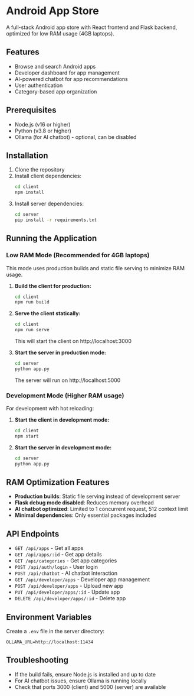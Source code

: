 # Android App Store

A full-stack Android app store with React frontend and Flask backend, optimized for low RAM usage (4GB laptops).

## Features

- Browse and search Android apps
- Developer dashboard for app management
- AI-powered chatbot for app recommendations
- User authentication
- Category-based app organization

## Prerequisites

- Node.js (v16 or higher)
- Python (v3.8 or higher)
- Ollama (for AI chatbot) - optional, can be disabled

## Installation

1. Clone the repository
2. Install client dependencies:
   ```bash
   cd client
   npm install
   ```
3. Install server dependencies:
   ```bash
   cd server
   pip install -r requirements.txt
   ```

## Running the Application

### Low RAM Mode (Recommended for 4GB laptops)

This mode uses production builds and static file serving to minimize RAM usage.

1. **Build the client for production:**
   ```bash
   cd client
   npm run build
   ```

2. **Serve the client statically:**
   ```bash
   cd client
   npm run serve
   ```
   This will start the client on http://localhost:3000

3. **Start the server in production mode:**
   ```bash
   cd server
   python app.py
   ```
   The server will run on http://localhost:5000

### Development Mode (Higher RAM usage)

For development with hot reloading:

1. **Start the client in development mode:**
   ```bash
   cd client
   npm start
   ```

2. **Start the server in development mode:**
   ```bash
   cd server
   python app.py
   ```

## RAM Optimization Features

- **Production builds**: Static file serving instead of development server
- **Flask debug mode disabled**: Reduces memory overhead
- **AI chatbot optimized**: Limited to 1 concurrent request, 512 context limit
- **Minimal dependencies**: Only essential packages included

## API Endpoints

- `GET /api/apps` - Get all apps
- `GET /api/apps/:id` - Get app details
- `GET /api/categories` - Get app categories
- `POST /api/auth/login` - User login
- `POST /api/chatbot` - AI chatbot interaction
- `GET /api/developer/apps` - Developer app management
- `POST /api/developer/apps` - Upload new app
- `PUT /api/developer/apps/:id` - Update app
- `DELETE /api/developer/apps/:id` - Delete app

## Environment Variables

Create a `.env` file in the server directory:

```
OLLAMA_URL=http://localhost:11434
```

## Troubleshooting

- If the build fails, ensure Node.js is installed and up to date
- For AI chatbot issues, ensure Ollama is running locally
- Check that ports 3000 (client) and 5000 (server) are available
